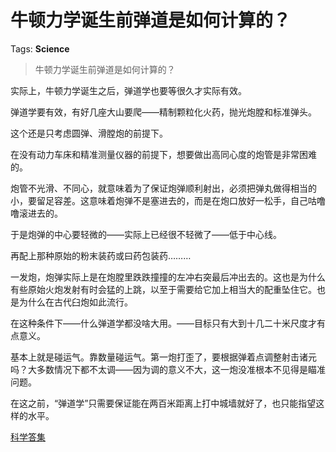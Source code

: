 # 牛顿力学诞生前弹道是如何计算的？

Tags: **Science**

> 牛顿力学诞生前弹道是如何计算的？

实际上，牛顿力学诞生之后，弹道学也要等很久才实际有效。

弹道学要有效，有好几座大山要爬——精制颗粒化火药，抛光炮膛和标准弹头。

这个还是只考虑圆弹、滑膛炮的前提下。

在没有动力车床和精准测量仪器的前提下，想要做出高同心度的炮管是非常困难的。

炮管不光滑、不同心，就意味着为了保证炮弹顺利射出，必须把弹丸做得相当的小，要留足容差。这意味着炮弹不是塞进去的，而是在炮口放好一松手，自己咕噜噜滚进去的。

于是炮弹的中心要轻微的——实际上已经很不轻微了——低于中心线。

再配上那种原始的粉末装药或曰药包装药………

一发炮，炮弹实际上是在炮膛里跌跌撞撞的左冲右突最后冲出去的。这也是为什么有些原始火炮发射有时会猛的上跳，以至于需要给它加上相当大的配重坠住它。也是为什么在古代臼炮如此流行。

在这种条件下——什么弹道学都没啥大用。——目标只有大到十几二十米尺度才有点意义。

基本上就是碰运气。靠数量碰运气。第一炮打歪了，要根据弹着点调整射击诸元吗？大多数情况下都不太调——因为调的意义不大，这一炮没准根本不见得是瞄准问题。

在这之前，“弹道学”只需要保证能在两百米距离上打中城墙就好了，也只能指望这样的水平。

[科学答集](https://zhihu.com/collection/304168613)

